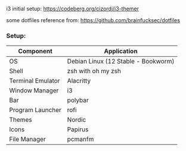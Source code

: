 i3 initial setup:
https://codeberg.org/cizordj/i3-themer

some dotfiles reference from:
https://github.com/brainfucksec/dotfiles

### Setup:

| Component           | Application                                              |
| ------------------- | -------------------------------------------------------- |
| OS                  | Debian Linux (12 Stable - Bookworm)                      |
| Shell               | zsh with oh my zsh                                       |
| Terminal Emulator   | Alacritty                                                |
| Window Manager      | i3                                                       |
| Bar                 | polybar                                                  |
| Program Launcher    | rofi                                                     |
| Themes              | Nordic                                                   |
| Icons               | Papirus                                                  |
| File Manager        | pcmanfm                                                  |
